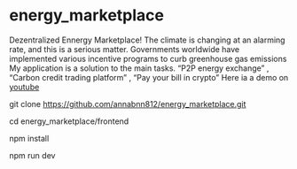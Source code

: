 # energy_marketplace

Dezentralized Ennergy Marketplace! 
The climate is changing at an alarming rate, and this is a serious matter. Governments worldwide have implemented various incentive programs to curb greenhouse gas emissions
My application is a solution to the main tasks. “P2P energy exchange” , “Carbon credit trading platform” , “Pay your bill in crypto”
 Here ia a demo on [youtube](https://youtu.be/UfJoakgu7mg?si=40fcTEHVMjSJUSC2)

git clone https://github.com/annabnn812/energy_marketplace.git


cd energy_marketplace/frontend


npm install 


npm run dev 

